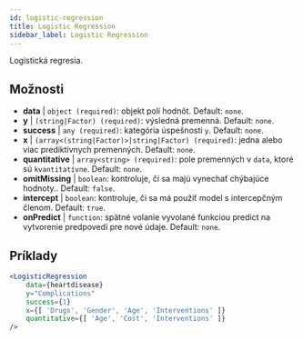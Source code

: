 ```yaml
---
id: logistic-regression
title: Logistic Regression
sidebar_label: Logistic Regression
---
```


Logistická regresia.

## Možnosti

* __data__ | `object (required)`: objekt polí hodnôt. Default: `none`.
* __y__ | `(string|Factor) (required)`: výsledná premenná. Default: `none`.
* __success__ | `any (required)`: kategória úspešnosti `y`. Default: `none`.
* __x__ | `(array<(string|Factor)>|string|Factor) (required)`: jedna alebo viac prediktívnych premenných. Default: `none`.
* __quantitative__ | `array<string> (required)`: pole premenných v `data`, ktoré sú `kvantitatívne`. Default: `none`.
* __omitMissing__ | `boolean`: kontroluje, či sa majú vynechať chýbajúce hodnoty.. Default: `false`.
* __intercept__ | `boolean`: kontroluje, či sa má použiť model s intercepčným členom. Default: `true`.
* __onPredict__ | `function`: spätné volanie vyvolané funkciou predict na vytvorenie predpovedí pre nové údaje. Default: `none`.


## Príklady

```jsx live
<LogisticRegression 
    data={heartdisease} 
    y="Complications"
    success={1}
    x={[ 'Drugs', 'Gender', 'Age', 'Interventions' ]}
    quantitative={[ 'Age', 'Cost', 'Interventions' ]}
/>
```

